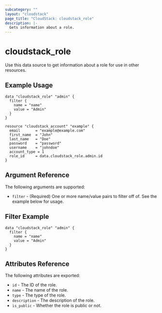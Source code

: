 ```yaml
---
subcategory: ""
layout: "cloudstack"
page_title: "CloudStack: cloudstack_role"
description: |-
  Gets information about a role.
---
```


# cloudstack_role

Use this data source to get information about a role for use in other resources.

## Example Usage

```hcl
data "cloudstack_role" "admin" {
  filter {
    name = "name"
    value = "Admin"
  }
}

resource "cloudstack_account" "example" {
  email       = "example@example.com"
  first_name  = "John"
  last_name   = "Doe"
  password    = "password"
  username    = "johndoe"
  account_type = 1
  role_id     = data.cloudstack_role.admin.id
}
```

## Argument Reference

The following arguments are supported:

* `filter` - (Required) One or more name/value pairs to filter off of. See the example below for usage.

## Filter Example

```hcl
data "cloudstack_role" "admin" {
  filter {
    name = "name"
    value = "Admin"
  }
}
```

## Attributes Reference

The following attributes are exported:

* `id` - The ID of the role.
* `name` - The name of the role.
* `type` - The type of the role.
* `description` - The description of the role.
* `is_public` - Whether the role is public or not.
